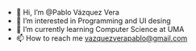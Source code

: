- 👋 Hi, I’m @Pablo Vázquez Vera
- 👀 I’m interested in Programming and UI desing
- 🌱 I’m currently learning Computer Science at UMA
- 📫 How to reach me vazquezverapablo@gmail.com

